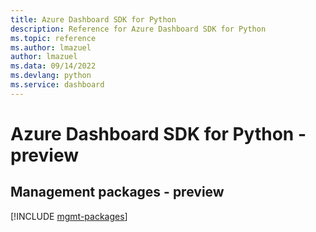 ```yaml
---
title: Azure Dashboard SDK for Python
description: Reference for Azure Dashboard SDK for Python
ms.topic: reference
ms.author: lmazuel
author: lmazuel
ms.data: 09/14/2022
ms.devlang: python
ms.service: dashboard
---
```

# Azure Dashboard SDK for Python - preview

## Management packages - preview
[!INCLUDE [mgmt-packages](dashboard-mgmt-index.md)]
